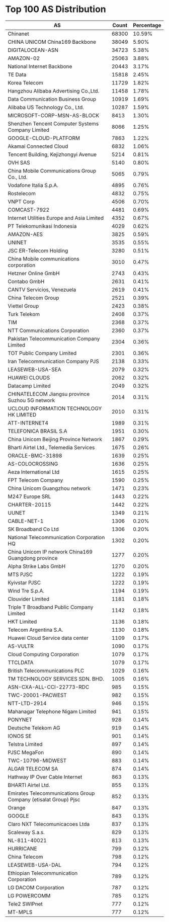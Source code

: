 # Top 100 AS Distribution
| AS | Count | Percentage |
|----|----|----|
| Chinanet | 68300 | 10.59% |
| CHINA UNICOM China169 Backbone | 38049 | 5.90% |
| DIGITALOCEAN-ASN | 34723 | 5.38% |
| AMAZON-02 | 25063 | 3.88% |
| National Internet Backbone | 20443 | 3.17% |
| TE Data | 15818 | 2.45% |
| Korea Telecom | 11729 | 1.82% |
| Hangzhou Alibaba Advertising Co.,Ltd. | 11458 | 1.78% |
| Data Communication Business Group | 10919 | 1.69% |
| Alibaba US Technology Co., Ltd. | 10287 | 1.59% |
| MICROSOFT-CORP-MSN-AS-BLOCK | 8413 | 1.30% |
| Shenzhen Tencent Computer Systems Company Limited | 8066 | 1.25% |
| GOOGLE-CLOUD-PLATFORM | 7863 | 1.22% |
| Akamai Connected Cloud | 6832 | 1.06% |
| Tencent Building, Kejizhongyi Avenue | 5214 | 0.81% |
| OVH SAS | 5140 | 0.80% |
| China Mobile Communications Group Co., Ltd. | 5065 | 0.79% |
| Vodafone Italia S.p.A. | 4895 | 0.76% |
| Rostelecom | 4832 | 0.75% |
| VNPT Corp | 4506 | 0.70% |
| COMCAST-7922 | 4481 | 0.69% |
| Internet Utilities Europe and Asia Limited | 4352 | 0.67% |
| PT Telekomunikasi Indonesia | 4029 | 0.62% |
| AMAZON-AES | 3825 | 0.59% |
| UNINET | 3535 | 0.55% |
| JSC ER-Telecom Holding | 3280 | 0.51% |
| China Mobile communications corporation | 3010 | 0.47% |
| Hetzner Online GmbH | 2743 | 0.43% |
| Contabo GmbH | 2631 | 0.41% |
| CANTV Servicios, Venezuela | 2619 | 0.41% |
| China Telecom Group | 2521 | 0.39% |
| Viettel Group | 2423 | 0.38% |
| Turk Telekom | 2408 | 0.37% |
| TIM | 2368 | 0.37% |
| NTT Communications Corporation | 2360 | 0.37% |
| Pakistan Telecommunication Company Limited | 2304 | 0.36% |
| TOT Public Company Limited | 2301 | 0.36% |
| Iran Telecommunication Company PJS | 2138 | 0.33% |
| LEASEWEB-USA-SEA | 2079 | 0.32% |
| HUAWEI CLOUDS | 2062 | 0.32% |
| Datacamp Limited | 2049 | 0.32% |
| CHINATELECOM Jiangsu province Suzhou 5G network | 2014 | 0.31% |
| UCLOUD INFORMATION TECHNOLOGY HK LIMITED | 2010 | 0.31% |
| ATT-INTERNET4 | 1989 | 0.31% |
| TELEFONICA BRASIL S.A | 1951 | 0.30% |
| China Unicom Beijing Province Network | 1867 | 0.29% |
| Bharti Airtel Ltd., Telemedia Services | 1675 | 0.26% |
| ORACLE-BMC-31898 | 1639 | 0.25% |
| AS-COLOCROSSING | 1636 | 0.25% |
| Aeza International Ltd | 1615 | 0.25% |
| FPT Telecom Company | 1590 | 0.25% |
| China Unicom Guangzhou network | 1471 | 0.23% |
| M247 Europe SRL | 1443 | 0.22% |
| CHARTER-20115 | 1442 | 0.22% |
| UUNET | 1349 | 0.21% |
| CABLE-NET-1 | 1306 | 0.20% |
| SK Broadband Co Ltd | 1306 | 0.20% |
| National Telecommunication Corporation HQ | 1302 | 0.20% |
| China Unicom IP network China169 Guangdong province | 1277 | 0.20% |
| Alpha Strike Labs GmbH | 1270 | 0.20% |
| MTS PJSC | 1222 | 0.19% |
| Kyivstar PJSC | 1222 | 0.19% |
| Wind Tre S.p.A. | 1194 | 0.19% |
| Clouvider Limited | 1181 | 0.18% |
| Triple T Broadband Public Company Limited | 1142 | 0.18% |
| HKT Limited | 1136 | 0.18% |
| Telecom Argentina S.A. | 1130 | 0.18% |
| Huawei Cloud Service data center | 1109 | 0.17% |
| AS-VULTR | 1090 | 0.17% |
| Cloud Computing Corporation | 1079 | 0.17% |
| TTCLDATA | 1079 | 0.17% |
| British Telecommunications PLC | 1029 | 0.16% |
| TM TECHNOLOGY SERVICES SDN. BHD. | 1005 | 0.16% |
| ASN-CXA-ALL-CCI-22773-RDC | 985 | 0.15% |
| TWC-20001-PACWEST | 982 | 0.15% |
| NTT-LTD-2914 | 946 | 0.15% |
| Mahanagar Telephone Nigam Limited | 941 | 0.15% |
| PONYNET | 928 | 0.14% |
| Deutsche Telekom AG | 919 | 0.14% |
| IONOS SE | 901 | 0.14% |
| Telstra Limited | 897 | 0.14% |
| PJSC MegaFon | 890 | 0.14% |
| TWC-10796-MIDWEST | 883 | 0.14% |
| ALGAR TELECOM SA | 874 | 0.14% |
| Hathway IP Over Cable Internet | 863 | 0.13% |
| BHARTI Airtel Ltd. | 855 | 0.13% |
| Emirates Telecommunications Group Company (etisalat Group) Pjsc | 852 | 0.13% |
| Orange | 847 | 0.13% |
| GOOGLE | 843 | 0.13% |
| Claro NXT Telecomunicacoes Ltda | 837 | 0.13% |
| Scaleway S.a.s. | 829 | 0.13% |
| NL-811-40021 | 813 | 0.13% |
| HURRICANE | 799 | 0.12% |
| China Telecom | 798 | 0.12% |
| LEASEWEB-USA-DAL | 794 | 0.12% |
| Ethiopian Telecommunication Corporation | 789 | 0.12% |
| LG DACOM Corporation | 787 | 0.12% |
| LG POWERCOMM | 785 | 0.12% |
| Tele2 SWIPnet | 777 | 0.12% |
| MT-MPLS | 777 | 0.12% |
